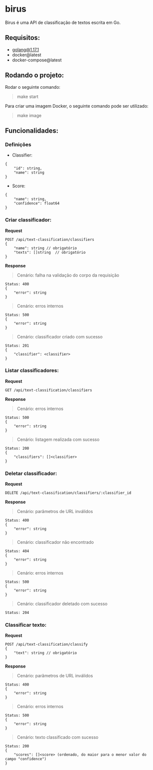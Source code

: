 # birus

Birus é uma API de classificação de textos escrita em Go.

## Requisitos:

- golang@1.17.1
- docker@latest
- docker-compose@latest

## Rodando o projeto:

Rodar o seguinte comando:

> make start

Para criar uma imagem Docker, o seguinte comando pode ser utilizado:

> make image

## Funcionalidades:

### Definições

- Classifier:
```
{
    "id": string,
    "name": string
}
```

- Score:
```
{
    "name": string,
    "confidence": float64
}
```

### Criar classificador:

**Request**
```
POST /api/text-classification/classifiers
{
    "name": string // obrigatório
    "texts": []string  // obrigatório
}
```

**Response**

> Cenário: falha na validação do corpo da requisição
```
Status: 400
{
    "error": string
}
```

> Cenário: erros internos
```
Status: 500
{
    "error": string
}
```

> Cenário: classificador criado com sucesso
```
Status: 201
{
    "classifier": <classifier>
}
```

### Listar classificadores:

**Request**

```
GET /api/text-classification/classifiers
```

**Response**

> Cenário: erros internos
```
Status: 500
{
    "error": string
}
```

> Cenário: listagem realizada com sucesso
```
Status: 200
{
    "classifiers": []<classifier>
}
```

### Deletar classificador:

**Request**

```
DELETE /api/text-classification/classifiers/:classifier_id
```

**Response**

> Cenário: parâmetros de URL inválidos
```
Status: 400
{
    "error": string
}
```

> Cenário: classificador não encontrado
```
Status: 404
{
    "error": string
}
```

> Cenário: erros internos
```
Status: 500
{
    "error": string
}
```

> Cenário: classificador deletado com sucesso
```
Status: 204
```

### Classificar texto:

**Request**

```
POST /api/text-classification/classify
{
    "text": string // obrigatório
}
```

**Response**

> Cenário: parâmetros de URL inválidos
```
Status: 400
{
    "error": string
}
```

> Cenário: erros internos
```
Status: 500
{
    "error": string
}
```

> Cenário: texto classificado com sucesso
```
Status: 200
{
    "scores": []<score> (ordenado, do maior para o menor valor do campo "confidence")
}
```
